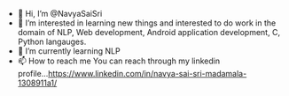 - 👋 Hi, I’m @NavyaSaiSri
- 👀 I’m interested in learning new things and interested to do work in the domain of NLP, Web development, Android application development, C, Python langauges.
- 🌱 I’m currently learning NLP
- 📫 How to reach me You can reach through my linkedin profile...https://www.linkedin.com/in/navya-sai-sri-madamala-1308911a1/

<!---
NavyaSaiSri/NavyaSaiSri is a ✨ special ✨ repository because its `README.md` (this file) appears on your GitHub profile.
You can click the Preview link to take a look at your changes.
--->
